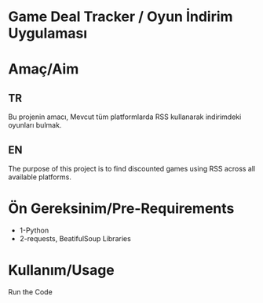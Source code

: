 # Game Deal Tracker / Oyun İndirim Uygulaması
<h1>Amaç/Aim</h1> 
<h2>TR</h2>
Bu projenin amacı, Mevcut tüm platformlarda RSS kullanarak indirimdeki oyunları bulmak.
<h2>EN</h2>
The purpose of this project is to find discounted games using RSS across all available platforms.
<h1>Ön Gereksinim/Pre-Requirements</h1>
<ul>
 <li>1-Python</li>
 <li>2-requests, BeatifulSoup Libraries</li>
</ul>
<h1>Kullanım/Usage</h1>
Run the Code
